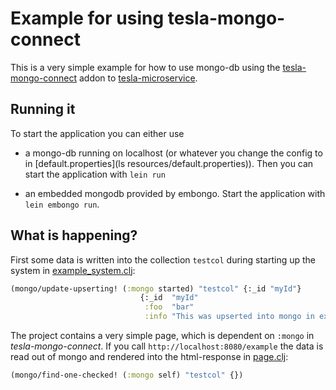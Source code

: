 # Example for using tesla-mongo-connect

This is a very simple example for how to use mongo-db using the [tesla-mongo-connect](https://github.com/otto-de/tesla-microservice) addon to [tesla-microservice](https://github.com/otto-de/tesla-microservice).

## Running it
To start the application you can either use
* a mongo-db running on localhost (or whatever you change the config to in [default.properties](ls resources/default.properties)). Then you can start the application with ```lein run```

* an embedded mongodb provided by embongo. Start the application with ```lein embongo run```.

## What is happening?
First some data is written into the collection ```testcol``` during  starting up the system in [example_system.clj](./src/de/otto/tesla/mongo/example/example_system.clj):

```clojure
(mongo/update-upserting! (:mongo started) "testcol" {:_id "myId"}
                             {:_id  "myId"
                              :foo  "bar"
                              :info "This was upserted into mongo in example-system.clj"})
```

The project contains a very simple page, which is dependent on ```:mongo``` in _tesla-mongo-connect_. If you call ```http://localhost:8080/example``` the data is read out of mongo and rendered into the html-response in [page.clj](./src/de/otto/tesla/mongo/example/page.clj):

```clojure
(mongo/find-one-checked! (:mongo self) "testcol" {})
```

